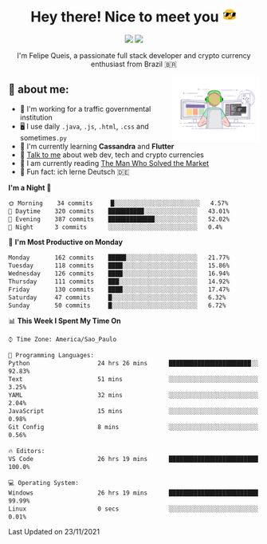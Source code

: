
<h1 align="center">Hey there! Nice to meet you <img src="assets/sunglasses.gif" width="30"/></h1>

<p align="center">
  <a href="https://www.linkedin.com/in/fqueis"><img src="https://img.shields.io/badge/-LinkedIn-blue?style=flat&logo=Linkedin&logoColor=white" /></a>
  <a href="mailto:fqueis@gmail.com"><img src="https://img.shields.io/badge/-Gmail-c14438?style=flat&logo=Gmail&logoColor=white" /></a>
</p>

<p align="center">I'm Felipe Queis, a passionate full stack developer and crypto currency enthusiast from Brazil 🇧🇷</p>

<img width="35%" align="right" alt="fqueis" src="assets/profile.gif" /></p>

## 🤵 about me:

- 🏢 I'm working for a traffic governmental institution
- 🖥️ I use daily `.java`, `.js`, `.html`, `.css` and sometimes`.py`
- 🌱 I'm currently learning **Cassandra** and **Flutter**
- 💬 [Talk to me](https://github.com/fqueis/fqueis/discussions) about web dev, tech and crypto currencies
- 📖 I am currently reading [The Man Who Solved the Market](https://amzn.com/073521798X)
- 💭 Fun fact: ich lerne Deutsch 🇩🇪

<!--START_SECTION:waka-->
**I'm a Night 🦉** 

```text
🌞 Morning    34 commits     █░░░░░░░░░░░░░░░░░░░░░░░░   4.57% 
🌆 Daytime    320 commits    ██████████░░░░░░░░░░░░░░░   43.01% 
🌃 Evening    387 commits    █████████████░░░░░░░░░░░░   52.02% 
🌙 Night      3 commits      ░░░░░░░░░░░░░░░░░░░░░░░░░   0.4%

```
📅 **I'm Most Productive on Monday** 

```text
Monday       162 commits    █████░░░░░░░░░░░░░░░░░░░░   21.77% 
Tuesday      118 commits    ████░░░░░░░░░░░░░░░░░░░░░   15.86% 
Wednesday    126 commits    ████░░░░░░░░░░░░░░░░░░░░░   16.94% 
Thursday     111 commits    ███░░░░░░░░░░░░░░░░░░░░░░   14.92% 
Friday       130 commits    ████░░░░░░░░░░░░░░░░░░░░░   17.47% 
Saturday     47 commits     █░░░░░░░░░░░░░░░░░░░░░░░░   6.32% 
Sunday       50 commits     █░░░░░░░░░░░░░░░░░░░░░░░░   6.72%

```


📊 **This Week I Spent My Time On** 

```text
⌚︎ Time Zone: America/Sao_Paulo

💬 Programming Languages: 
Python                   24 hrs 26 mins      ███████████████████████░░   92.83% 
Text                     51 mins             ░░░░░░░░░░░░░░░░░░░░░░░░░   3.25% 
YAML                     32 mins             ░░░░░░░░░░░░░░░░░░░░░░░░░   2.04% 
JavaScript               15 mins             ░░░░░░░░░░░░░░░░░░░░░░░░░   0.98% 
Git Config               8 mins              ░░░░░░░░░░░░░░░░░░░░░░░░░   0.56%

🔥 Editors: 
VS Code                  26 hrs 19 mins      █████████████████████████   100.0%

💻 Operating System: 
Windows                  26 hrs 19 mins      █████████████████████████   99.99% 
Linux                    0 secs              ░░░░░░░░░░░░░░░░░░░░░░░░░   0.01%

```


 Last Updated on 23/11/2021
<!--END_SECTION:waka-->
